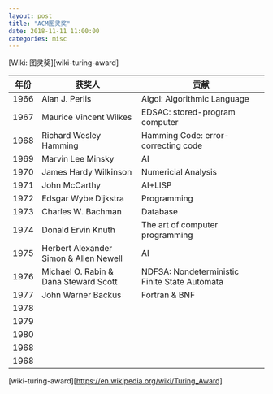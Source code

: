 ```yaml
---
layout: post
title: "ACM图灵奖"
date: 2018-11-11 11:00:00
categories: misc
---
```


[Wiki: 图灵奖][wiki-turing-award]

| 年份 | 获奖人                                 | 贡献                                          |
| ---- | -------------------------------------- | --------------------------------------------- |
| 1966 | Alan J. Perlis                         | Algol: Algorithmic Language                   |
| 1967 | Maurice Vincent Wilkes                 | EDSAC: stored-program computer                |
| 1968 | Richard Wesley Hamming                 | Hamming Code: error-correcting code           |
| 1969 | Marvin Lee Minsky                      | AI                                            |
| 1970 | James Hardy Wilkinson                  | Numericial Analysis                           |
| 1971 | John McCarthy                          | AI+LISP                                       |
| 1972 | Edsgar Wybe Dijkstra                   | Programming                                   |
| 1973 | Charles W. Bachman                     | Database                                      |
| 1974 | Donald Ervin Knuth                     | The art of computer programming               |
| 1975 | Herbert Alexander Simon & Allen Newell | AI                                            |
| 1976 | Michael O. Rabin & Dana Steward Scott  | NDFSA: Nondeterministic Finite State Automata |
| 1977 | John Warner Backus                     | Fortran & BNF                                 |
| 1978 |                                        |                                               |
| 1979 |                                        |                                               |
| 1980 |                                        |                                               |
| 1968 |                                        |                                               |
| 1968 |                                        |                                               |

[wiki-turing-award][https://en.wikipedia.org/wiki/Turing_Award]
